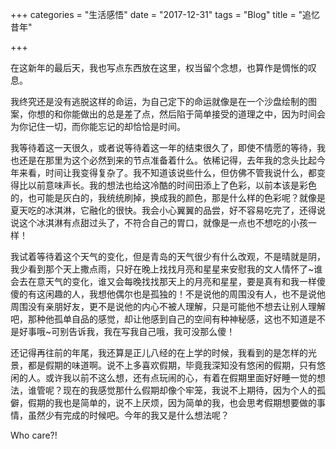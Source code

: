 +++
categories = "生活感悟"
date = "2017-12-31"
tags = "Blog"
title = "追忆昔年"

+++

在这新年的最后天，我也写点东西放在这里，权当留个念想，也算作是惆怅的叹息。
<!--more-->
我终究还是没有逃脱这样的命运，为自己定下的命运就像是在一个沙盘绘制的图案，你想的和你能做出的总是差了点，然后陷于简单接受的道理之中，因为时间会为你记住一切，而你能忘记的却恰恰是时间。

我等待着这一天很久，或者说等待着这一年的结束很久了，即使不情愿的等待，我也还是在那里为这个必然到来的节点准备着什么。依稀记得，去年我的念头比起今年来看，时间让我变得复杂了。我不知道该说些什么，但仿佛不管我说什么，都变得比以前意味声长。我的想法也给这冷酷的时间田添上了色彩，以前本该是彩色的，也可能是灰白的，我统统刷掉，换成我的颜色，那是什么样的色彩呢？就像是夏天吃的冰淇淋，它融化的很快。我会小心翼翼的品尝，好不容易吃完了，还得说说这个冰淇淋有点甜过头了，不符合自己的胃口，就像是一点也不想吃的小孩一样！

我试着等待着这个天气的变化，但是青岛的天气很少有什么改观，不是晴就是阴，我少看到那个天上撒点雨，只好在晚上找找月亮和星星来安慰我的文人情怀了~谁会去在意天气的变化，谁又会每晚找找那天上的月亮和星星，要是真有和我一样傻傻的有这闲趣的人，我想他偶尔也是孤独的！不是说他的周围没有人，也不是说他周围没有亲朋好友，更不是说他的内心不被人理解，只是可能他不想去让别人理解吧，那种他孤单自品的感觉，却让他感到自己的空间有种神秘感，这也不知道是不是好事哦~可别告诉我，我在写我自己哦，我可没那么傻！

还记得再往前的年尾，我还算是正儿八经的在上学的时候，我看到的是怎样的光景，都是假期的味道啊。说不上多喜欢假期，毕竟我深知没有悠闲的假期，只有悠闲的人。或许我以前不这么想，还有点玩闹的心，有着在假期里面好好睡一觉的想法，谁管呢？现在的我感觉那什么假期却像个牢笼，我说不上期待，因为个人的孤僻，假期的我也是简单的，说不上厌烦，因为简单的我，也会思考假期想要做的事情，虽然少有完成的时候吧。今年的我又是什么想法呢？

Who care?!